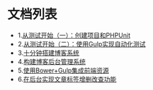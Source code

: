 # 文档列表

* 1.[从测试开始（一）：创建项目和PHPUnit](./1phpunit.md)
* 2.[从测试开始（二）：使用Gulp实现自动化测试](./2.md)
* 3.[十分钟搭建博客系统](./3.10分钟博客.md)
* 4.[构建博客后台管理系统](./4.构建博客后台管理系统.md)
* 5.[使用Bower+Gulp集成前端资源](./5.使用Bower+Gulp集成前端资源.md)
* 6.[在后台实现文章标签增删改查功能](./6.在后台实现文章标签增删改查功能.md)